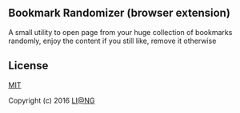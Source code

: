 ## Bookmark Randomizer (browser extension)

A small utility to open page from your huge collection of bookmarks randomly, enjoy the content if you still like, remove it otherwise

## License

[MIT](http://opensource.org/licenses/MIT)

Copyright (c) 2016 [LI@NG](http://loveyoung.me)
